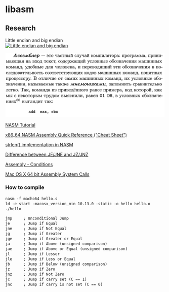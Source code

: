 # libasm

## Research
<p>Little endian and big endian<br />
    <a href="https://agilescientific.com/blog/2017/3/31/little-endian-is-legal">
        <img style="background-color: white; width: 70vw;" src="https://images.squarespace-cdn.com/content/v1/549dcda5e4b0a47d0ae1db1e/1490746414666-EM74IA60AFM16OEH9G22/ke17ZwdGBToddI8pDm48kOMlUb6YZjvz-j7uj5wTIAtZw-zPPgdn4jUwVcJE1ZvWQUxwkmyExglNqGp0IvTJZamWLI2zvYWH8K3-s_4yszcp2ryTI0HqTOaaUohrI8PICROjhJFkM8GI5jSypQ9qrB6ZUKEpH8g8X8GW3p0wQZI/image-asset.png?format=1000w" alt="Little endian and big endian" href="https://agilescientific.com/blog/2017/3/31/little-endian-is-legal">
    </a>
</p>

<img src="img/assembler_intro_stolyarov1.png" style="width: 70vw;" alt="Скриншот книги Введение в программирование, Столяров." href="http://www.stolyarov.info/books/pdf/progintro_vol1.pdf">

[NASM Tutorial](https://cs.lmu.edu/~ray/notes/nasmtutorial/)

[x86_64 NASM Assembly Quick Reference ("Cheat Sheet")](https://www.cs.uaf.edu/2017/fall/cs301/reference/x86_64.html)

[strlen() implementation in NASM](https://tuttlem.github.io/2013/01/08/strlen-implementation-in-nasm.html)

[Difference between JE/JNE and JZ/JNZ](https://stackoverflow.com/questions/14267081/difference-between-je-jne-and-jz-jnz)

[Assembly - Conditions](https://www.tutorialspoint.com/assembly_programming/assembly_conditions.htm)

[Mac OS X 64 bit Assembly System Calls](http://dustin.schultz.io/mac-os-x-64-bit-assembly-system-calls.html)

### How to compile
```
nasm -f macho64 hello.s
ld -e start -macosx_version_min 10.13.0 -static -o hello hello.o
./hello
```

```
jmp     ; Unconditional Jump
je      ; Jump if Equal
jne     ; Jump if Not Equal
jg      ; Jump if Greater
jge     ; Jump if Greater or Equal
ja      ; Jump if Above (unsigned comparison)
jae     ; Jump if Above or Equal (unsigned comparison)
jl      ; Jump if Lesser
jle     ; Jump if Less or Equal
jb      ; Jump if Below (unsigned comparison)
jz      ; Jump if Zero
jnz     ; Jump if Not Zero
jc      ; Jump if carry set (C == 1)
jnc     ; Jump if carry is not set (C == 0)
```